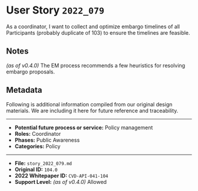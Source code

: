 
# User Story `2022_079` #

<!-- story-start -->As a coordinator, I want to collect and optimize embargo timelines of all Participants (probably duplicate of 103) to ensure the timelines are feasible.<!-- story-end -->

## Notes ##

*(as of v0.4.0)*
The EM process recommends a few heuristics for resolving embargo proposals.


## Metadata ##

Following is additional information compiled from our original design materials.
We are including it here for future reference and traceability.

---

- **Potential future process or service:** Policy management
- **Roles:** Coordinator
- **Phases:** Public Awareness
- **Categories:** Policy

---

- **File:** `story_2022_079.md`
- **Original ID:** `104.0`
- **2022 Whitepaper ID:** `CVD-API-041-104`
- **Support Level:** *(as of v0.4.0)* Allowed
